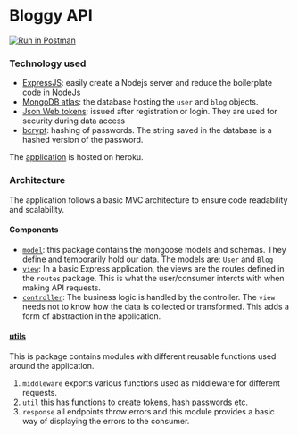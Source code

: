 # Bloggy API
[![Run in Postman](https://run.pstmn.io/button.svg)](https://app.getpostman.com/run-collection/ca475c97a452389af09b)
### Technology used
* [ExpressJS](https://expressjs.com/): easily create a Nodejs server and reduce the boilerplate code in NodeJs
* [MongoDB atlas](https://www.mongodb.com/): the database hosting the `user` and `blog` objects.
* [Json Web tokens](https://www.npmjs.com/package/jsonwebtoken): issued after registration or login. They are used for security during data access
* [bcrypt](https://www.npmjs.com/package/bcrypt): hashing of passwords. The string saved in the database is a hashed version of the password.

The [application](https://bloggy-backend.herokuapp.com/) is hosted on heroku.

### Architecture
The application follows a basic MVC architecture to ensure code readability and scalability.
#### Components
* [`model`](https://github.com/LinusMuema/bloggy/tree/main/models): this package contains the mongoose models and schemas. They define and temporarily hold our data. The models are: `User` and `Blog`
* [`view`](https://github.com/LinusMuema/bloggy/tree/main/routes): In a basic Express application, the views are the routes defined in the `routes` package. This is what the user/consumer intercts with when making API requests.
* [`controller`](https://github.com/LinusMuema/bloggy/tree/main/controllers): The business logic is handled by the controller. The `view` needs not to know how the data is collected or transformed. This adds a form of abstraction in the application.

#### [utils](https://github.com/LinusMuema/bloggy/tree/main/utils)
This is package contains modules with different reusable functions used around the application.
1. `middleware` exports various functions used as middleware for different requests. 
2. `util` this has functions to create tokens, hash passwords etc.
3. `response` all endpoints throw errors and this module provides a basic way of displaying the errors to the consumer.

